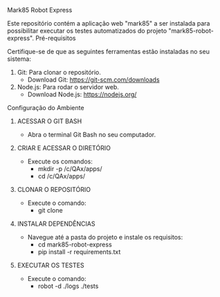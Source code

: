 Mark85 Robot Express

Este repositório contém a aplicação web "mark85" a ser instalada para possibilitar executar os testes automatizados do projeto "mark85-robot-express".
Pré-requisitos

Certifique-se de que as seguintes ferramentas estão instaladas no seu sistema:

1. Git: Para clonar o repositório.
   - Download Git: https://git-scm.com/downloads
2. Node.js: Para rodar o servidor web.
   - Download Node.js: https://nodejs.org/

Configuração do Ambiente

1. ACESSAR O GIT BASH
   - Abra o terminal Git Bash no seu computador.

2. CRIAR E ACESSAR O DIRETÓRIO

   - Execute os comandos:
      - mkdir -p /c/QAx/apps/
      - cd /c/QAx/apps/

3. CLONAR O REPOSITÓRIO
   - Execute o comando:
      - git clone 

4. INSTALAR DEPENDÊNCIAS
   - Navegue até a pasta do projeto e instale os requisitos:
      - cd mark85-robot-express
      - pip install -r requirements.txt

5. EXECUTAR OS TESTES
    - Execute o comando:
       - robot -d ./logs ./tests
   
